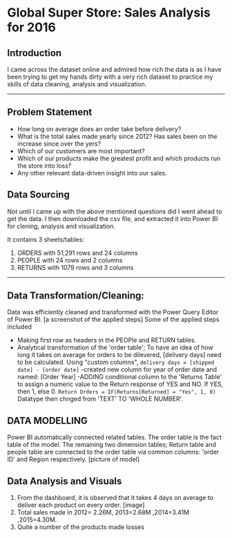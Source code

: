 # Global Super Store: Sales Analysis for 2016


## Introduction

I came across the dataset online and admired how rich the data is as I have been trying to get my hands dirty with a very rich dataset to practice my skills of data cleaning, analysis and visualization.

----
## Problem Statement
- How long on average does an order take before delivery?
- What is the total sales made yearly since 2012? Has sales been on the increase since over the yers?
- Which of our customers are most important?
- Which of our products make the greatest profit and which products run the store into loss?
- Any other relevant data-driven insight into our sales. 
## Data Sourcing
Not until I came up with the above mentioned questions did I went ahead to get the data. I then downloaded the csv file, and extracted it into Power BI for clening, analysis and visualization.

It contains 3 sheets/tables:
1. ORDERS with 51,291 rows and 24 columns
2. PEOPLE with 24 rows and 2 columns
3. RETURNS with 1079 rows and 3 columns
----
## Data Transformation/Cleaning:
Data was efficiently cleaned and transformed with the Power Query Editor of Power BI.
[a screenshot of the applied steps]
Some of the applied steps included 

- Making first row as headers in the PEOPle and RETURN tables.
- Analytical transformation of the 'order table';
To have an idea of how long it takes on average for orders to be dilevered, [delivery days] need to be calculated.
 Using "custom columns", 
`delivery days = [shipped date] - [order date]`
-created new column for year of order date and named: [Order Year]
-ADDING conditional column to the 'Returns Table' to assign a numeric value to the Return response of YES and NO. If YES, then 1, else 0.
`Return Orders = IF(Returns[Returned] = "Yes", 1, 0)`
Datatype then chnged from 'TEXT' TO 'WHOLE NUMBER'.

## DATA MODELLING
Power BI automatically connected related tables.
The order table is the fact table of the model.
The remaining two dimension tables; Return table and people table are connected to the order table via common columns: 'order ID' and Region respectively.
[picture of model]

## Data Analysis and Visuals
1. From the dashboard, it is observed that it takes 4 days on average to deliver each product on every order.
[image]
2. Total sales made in 2012= 2.26M, 2013=2.68M ,2014=3.41M ,2015=4.30M.
3. Quite a number of the products made losses
